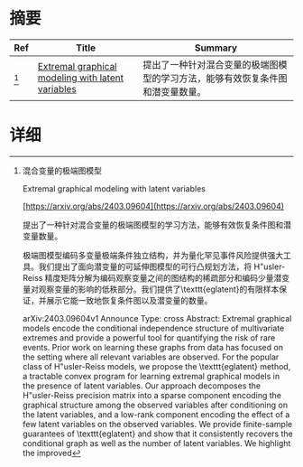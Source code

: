 # 摘要

| Ref | Title | Summary |
| --- | --- | --- |
| [^1] | [Extremal graphical modeling with latent variables](https://arxiv.org/abs/2403.09604) | 提出了一种针对混合变量的极端图模型的学习方法，能够有效恢复条件图和潜变量数量。 |

# 详细

[^1]: 混合变量的极端图模型

    Extremal graphical modeling with latent variables

    [https://arxiv.org/abs/2403.09604](https://arxiv.org/abs/2403.09604)

    提出了一种针对混合变量的极端图模型的学习方法，能够有效恢复条件图和潜变量数量。

    

    极端图模型编码多变量极端条件独立结构，并为量化罕见事件风险提供强大工具。我们提出了面向潜变量的可延伸图模型的可行凸规划方法，将 H\"usler-Reiss 精度矩阵分解为编码观察变量之间的图结构的稀疏部分和编码少量潜变量对观察变量的影响的低秩部分。我们提供了\texttt{eglatent}的有限样本保证，并展示它能一致地恢复条件图以及潜变量的数量。

    arXiv:2403.09604v1 Announce Type: cross  Abstract: Extremal graphical models encode the conditional independence structure of multivariate extremes and provide a powerful tool for quantifying the risk of rare events. Prior work on learning these graphs from data has focused on the setting where all relevant variables are observed. For the popular class of H\"usler-Reiss models, we propose the \texttt{eglatent} method, a tractable convex program for learning extremal graphical models in the presence of latent variables. Our approach decomposes the H\"usler-Reiss precision matrix into a sparse component encoding the graphical structure among the observed variables after conditioning on the latent variables, and a low-rank component encoding the effect of a few latent variables on the observed variables. We provide finite-sample guarantees of \texttt{eglatent} and show that it consistently recovers the conditional graph as well as the number of latent variables. We highlight the improved 
    

